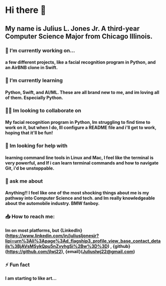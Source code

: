 # Hi there 👋 

## My name is Julius L. Jones Jr. A  third-year Computer Science Major from Chicago Illinois. 

### 🔭 I’m currently working on...
#### a few different projects, like a facial recognition program in Python, and an AirBNB clone in Swift.

### 🌱 I’m currently learning 
#### Python, Swift, and AI/ML. These are all brand new to me, and im loving all of them. Especially Python.

### 🕺🏾 Im looking to collaborate on
#### My facial recognition program in Python, Im struggling to find time to work on it, but when I do, Ill configure a README file and i'll get to work, hoping that it'll be fun!

### 🤔 Im looking for help with
#### learning command line tools in Linux and Mac, I feel like the terminal is very powerful, and If i can learn terminal commands and how to navigate Git, i'd be unstoppable.

### 💬 ask me about
#### Anything!! I feel like one of the most shocking things about me is my pathway into Computer Science and tech. and Im really knowledgeable about the automobile industry. BMW fanboy.

### 📥 How to reach me:
#### Im on most platforms, but {LinkedIn}(https://www.linkedin.com/in/juliusljonesjr?lipi=urn%3Ali%3Apage%3Ad_flagship3_profile_view_base_contact_details%3BjAVsMSykQpu5nZvvhgSi%2Bw%3D%3D) , {github}(https://github.com/jlwj22), {email}(Juliuslwj22@gmail.com)

### ⚡️ Fun fact
#### I am starting to like art... 

<!--
**jlwj22/jlwj22** is a ✨ _special_ ✨ repository because its `README.md` (this file) appears on your GitHub profile.

Here are some ideas to get you started:

- 🔭 I’m currently working on ...
- 🌱 I’m currently learning ...
- 👯 I’m looking to collaborate on ...
- 🤔 I’m looking for help with ...
- 💬 Ask me about ...
- 📫 How to reach me: ...
- 😄 Pronouns: ...
- ⚡ Fun fact: ...
-->
